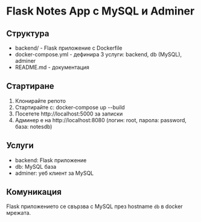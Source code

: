 # Flask Notes App с MySQL и Adminer

## Структура
- backend/ - Flask приложение с Dockerfile  
- docker-compose.yml - дефинира 3 услуги: backend, db (MySQL), adminer  
- README.md - документация

## Стартиране
1. Клонирайте репото  
2. Стартирайте с: docker-compose up --build
3. Посетете http://localhost:5000 за записки  
4. Админер е на http://localhost:8080 (логин: root, парола: password, база: notesdb)

## Услуги
- backend: Flask приложение  
- db: MySQL база  
- adminer: уеб клиент за MySQL

## Комуникация
Flask приложението се свързва с MySQL през hostname `db` в docker мрежата.
